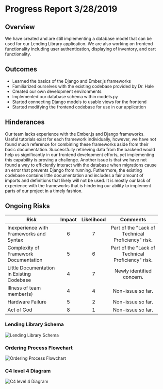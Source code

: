# Progress Report 3/28/2019
## Overview
We have created and are still implementing a database model that can be used for our Lending Library application. We are also working on frontend functionality including user authentication, displaying of inventory, and cart functionality.

## Outcomes
* Learned the basics of the Django and Ember.js frameworks
* Familiarized ourselves with the existing codebase provided by Dr. Hale
* Created our own development environments
* Implemented our database schema within models.py
* Started connecting Django models to usable views for the frontend
* Started modifying the frontend codebase for use in our application

## Hinderances
Our team lacks experience with the Ember.js and Django frameworks. Useful tutorials exist for each framework individually, however, we have not found much reference for combining these frameworks aside from their basic documentation. Successfully retrieving data from the backend would help us significantly in our frontend development efforts, yet implementing this capability is proving a challenge. Another issue is that we have not found a way to efficiently interact with the database when migrations cause an error that prevents Django from running. Futhermore, the existing codebase contains little documentation and includes a fair amount of imports and definitions that likely will not be used. It is mostly our lack of experience with the frameworks that is hindering our ability to implement parts of our project in a timely fashion.

## Ongoing Risks
| Risk                                      | Impact | Likelihood | Comments                                          |
|-------------------------------------------|:------:|:----------:|:-------------------------------------------------:|
| Inexperience with Frameworks and Syntax   |    6   |      7     | Part of the "Lack of Technical Proficiency" risk. |
| Complexity of Framework Documentation     |    5   |      6     | Part of the "Lack of Technical Proficiency" risk. |
| Little Documentation in Existing Codebase |    4   |      7     | Newly identified concern.                         |
| Illness of team member(s)                 |    4   |      4     | Non-issue so far.                                 |
| Hardware Failure                          |    5   |      2     | Non-issue so far.                                 |
| Act of God                                |    8   |      1     | Non-issue so far.                                 |

### Lending Library Schema

![Lending Library Schema](https://github.com/nvolenec-uno/CYBER-4580-makerT1/blob/master/Milestone2/Lending%20Library%20Schema%20v2.png)


### Ordering Process Flowchart

![Ordering Process Flowchart](https://github.com/nvolenec-uno/CYBER-4580-makerT1/blob/master/Milestone2/Ordering%20Process%20Flowchart.png)


### C4 level 4 Diagram

![C4 level 4 Diagram](https://github.com/nvolenec-uno/CYBER-4580-makerT1/blob/master/Milestone2/level4.png)
